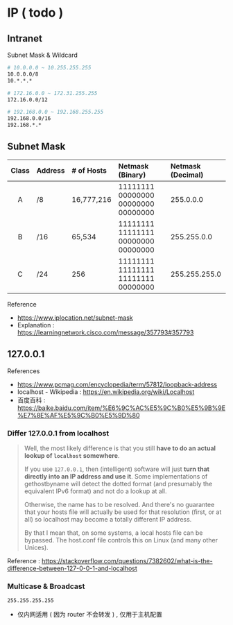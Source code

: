 # IP ( todo )

## Intranet

Subnet Mask & Wildcard

```bash
# 10.0.0.0 ~ 10.255.255.255
10.0.0.0/8
10.*.*.*

# 172.16.0.0 ~ 172.31.255.255
172.16.0.0/12

# 192.168.0.0 ~ 192.168.255.255
192.168.0.0/16
192.168.*.*
```

## Subnet Mask

|Class|Address|# of Hosts|Netmask (Binary)|Netmask (Decimal)|
|:-:|:-|:-|:-|:-|
|A|/8|16,777,216|11111111 00000000 00000000 00000000|255.0.0.0|
|B|/16|65,534|11111111 11111111 00000000 00000000|255.255.0.0|
|C|/24|256|11111111 11111111 11111111 00000000|255.255.255.0|

Reference

- https://www.iplocation.net/subnet-mask
- Explanation : https://learningnetwork.cisco.com/message/357793#357793

## 127.0.0.1

References

- https://www.pcmag.com/encyclopedia/term/57812/loopback-address
- localhost - Wikipedia : https://en.wikipedia.org/wiki/Localhost
- 百度百科 : https://baike.baidu.com/item/%E6%9C%AC%E5%9C%B0%E5%9B%9E%E7%8E%AF%E5%9C%B0%E5%9D%80

### Differ 127.0.0.1 from localhost

> Well, the most likely difference is that you still **have to do an actual lookup of `localhost` somewhere**.
>
> If you use `127.0.0.1`, then (intelligent) software will just **turn that directly into an IP address and use it**. Some implementations of gethostbyname will detect the dotted format (and presumably the equivalent IPv6 format) and not do a lookup at all.
>
> Otherwise, the name has to be resolved. And there's no guarantee that your hosts file will actually be used for that resolution (first, or at all) so localhost may become a totally different IP address.
>
> By that I mean that, on some systems, a local hosts file can be bypassed. The host.conf file controls this on Linux (and many other Unices).

Reference : https://stackoverflow.com/questions/7382602/what-is-the-difference-between-127-0-0-1-and-localhost

### Multicase & Broadcast

`255.255.255.255`

- 仅内网适用 ( 因为 router 不会转发 ) , 仅用于主机配置
